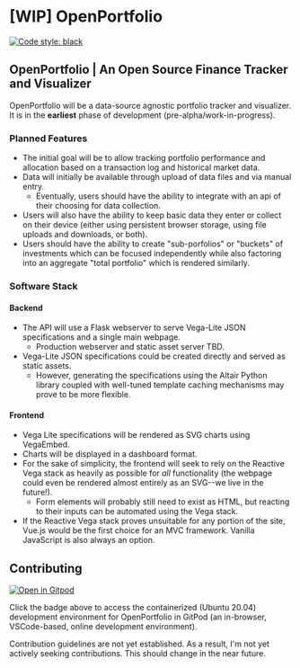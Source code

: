 # [WIP] OpenPortfolio
[![Code style: black](https://img.shields.io/badge/code%20style-black-000000.svg)](https://github.com/psf/black)

## OpenPortfolio | An Open Source Finance Tracker and Visualizer

OpenPortfolio will be a data-source agnostic portfolio tracker and visualizer. It is in the __earliest__ phase of development (pre-alpha/work-in-progress).

### Planned Features

- The initial goal will be to allow tracking portfolio performance and allocation based on a transaction log and historical market data. 
- Data will initially be available through upload of data files and via manual entry.
    - Eventually, users should have the ability to integrate with an api of their choosing for data collection. 
- Users will also have the ability to keep basic data they enter or collect on their device (either using persistent browser storage, using file uploads and downloads, or both).
- Users should have the ability to create "sub-porfolios" or "buckets" of investments which can be focused independently while also factoring into an aggregate "total portfolio" which is rendered similarly.

### Software Stack

#### Backend

- The API will use a Flask webserver to serve Vega-Lite JSON specifications and a single main webpage.
    - Production webserver and static asset server TBD.
- Vega-Lite JSON specifications could be created directly and served as static assets.
    - However, generating the specifications using the Altair Python library coupled with well-tuned template caching mechanisms may prove to be more flexible.

#### Frontend

- Vega Lite specifications will be rendered as SVG charts using VegaEmbed.
- Charts will be displayed in a dashboard format. 
- For the sake of simplicity, the frontend will seek to rely on the Reactive Vega stack as heavily as possible for *all* functionality (the webpage could even be rendered almost entirely as an SVG--we live in the future!).
    - Form elements will probably still need to exist as HTML, but reacting to their inputs can be automated using the Vega stack.
- If the Reactive Vega stack proves unsuitable for any portion of the site, Vue.js would be the first choice for an MVC framework. Vanilla JavaScript is also always an option.

## Contributing

[![Open in Gitpod](https://gitpod.io/button/open-in-gitpod.svg)](https://gitpod.io/#https://github.com/thomas-schweich/OpenPortfolio)

Click the badge above to access the containerized (Ubuntu 20.04) development environment for OpenPortfolio in GitPod (an in-browser, VSCode-based, online development environment). 

Contribution guidelines are not yet established. As a result, I'm not yet actively seeking contributions. This should change in the near future.
